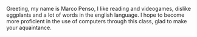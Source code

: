 Greeting, my name is Marco Penso, I like reading and videogames, dislike eggplants and a lot of words in the english language. I hope to become more proficient in the use of computers through this class, glad to make your aquaintance.

